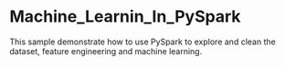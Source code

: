 # Machine_Learnin_In_PySpark
This sample demonstrate how to use PySpark to explore and clean the dataset, feature engineering and machine learning.
